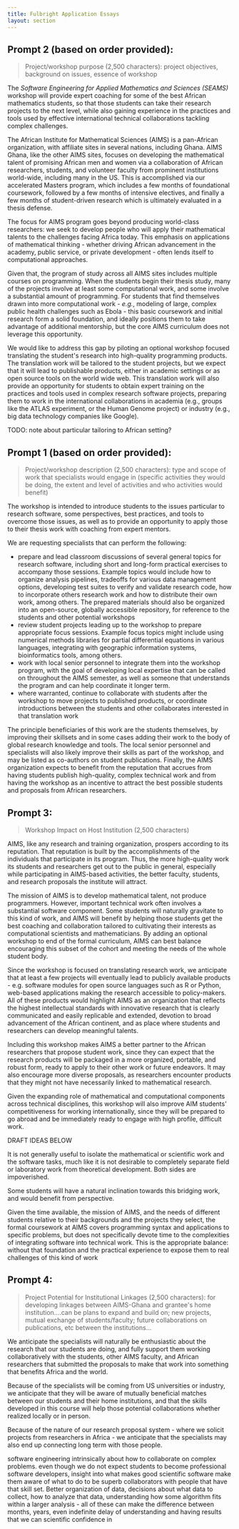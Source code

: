 ```yaml
---
title: Fulbright Application Essays
layout: section
---
```


## Prompt 2 (based on order provided):

> Project/workshop purpose (2,500 characters): project objectives, background on issues, essence of workshop

The *Software Engineering for Applied Mathematics and Sciences (SEAMS)* workshop
will provide expert coaching for some of the best African mathematics students,
so that those students can take their research projects to the next level,
while also gaining experience in the practices and tools used by effective
international technical collaborations tackling complex challenges.

The African Institute for Mathematical Sciences (AIMS) is a pan-African
organization, with affiliate sites in several nations, including Ghana.  AIMS
Ghana, like the other AIMS sites, focuses on developing the mathematical talent
of promising African men and women via a collaboration of African researchers,
students, and volunteer faculty from prominent institutions world-wide,
including many in the US.  This is accomplished via our accelerated Masters
program, which includes a few months of foundational coursework, followed by a
few months of intensive electives, and finally a few months of student-driven
research which is ultimately evaluated in a thesis defense.

The focus for AIMS program goes beyond producing world-class researchers:
we seek to develop people who will apply their mathematical talents to the
challenges facing Africa today.  This emphasis on applications of mathematical
thinking - whether driving African advancement in the academy, public
service, or private development - often lends itself to computational
approaches.

Given that, the program of study across all AIMS sites includes multiple courses
on programming.  When the students begin their thesis study, many of the
projects involve at least some computational work, and some involve a
substantial amount of programming.  For students that find themselves drawn into
more computational work - *e.g.*, modeling of large, complex public health
challenges such as Ebola - this basic coursework and initial research form a
solid foundation, and ideally positions them to take advantage of additional
mentorship, but the core AIMS curriculum does not leverage this opportunity.

We would like to address this gap by piloting an optional workshop focused
translating the student's research into high-quality programming products.  The
translation work will be tailored to the student projects, but we expect that
it will lead to publishable products, either in academic settings or as open
source tools on the world wide web.  This translation work will also provide an
opportunity for students to obtain expert training on the practices and tools
used in complex research software projects, preparing them to work in the international
collaborations in academia (e.g., groups like the ATLAS experiment, or the Human Genome project)
or industry (e.g., big data technology companies like Google).

TODO: note about particular tailoring to African setting?

## Prompt 1 (based on order provided):

> Project/workshop description (2,500 characters): type and scope of work that specialists would engage in (specific activities they would be doing, the extent and level of activities and who activities would benefit)

The workshop is intended to introduce students to the issues particular to research
software, some perspectives, best practices, and tools to overcome those issues, as well as
to provide an opportunity to apply those to their thesis work with coaching
from expert mentors.

We are requesting specialists that can perform the following:

 - prepare and lead classroom discussions of several general topics for research software, including
 short and long-form practical exercises to accompany those sessions.  Example
 topics would include how to organize analysis pipelines, tradeoffs for various
 data management options, developing test suites to verify and validate research
 code, how to incorporate others research work and how to distribute their own
 work, among others.  The prepared materials should also be organized into an
 open-source, globally accessible repository, for reference to the students and
 other potential workshops
 - review student projects leading up to the workshop to prepare appropriate
 focus sessions.  Example focus topics might include using numerical methods libraries for
 partial differential equations in various languages, integrating with geographic information systems,
 bioinformatics tools, among others.
 - work with local senior personnel to integrate them into the workshop program, with the goal
 of developing local expertise that can be called on throughout the AIMS semester,
 as well as someone that understands the program and can help coordinate it longer
 term.
 - where warranted, continue to collaborate with students after the workshop to
 move projects to published products, or coordinate introductions between the
 students and other collaborates interested in that translation work

The principle beneficiaries of this work are the students themselves, by improving
their skillsets and in some cases adding their work to the body of global research
knowledge and tools.  The local senior personnel and specialists will also likely
improve their skills as part of the workshop, and may be listed as co-authors on
student publications.  Finally, the AIMS organization expects to benefit from
the reputation that accrues from having students publish high-quality, complex
technical work and from having the workshop as an incentive to attract the best
possible students and proposals from African researchers.

## Prompt 3:

> Workshop Impact on Host Institution (2,500 characters)

AIMS, like any research and training organization, prospers according to its
reputation.  That reputation is built by the accomplishments of the
individuals that participate in its program.  Thus, the more high-quality work
its students and researchers get out to the public in general, especially while
participating in AIMS-based activities, the better faculty, students, and
research proposals the institute will attract.

The mission of AIMS is to develop mathematical talent, not produce programmers.
However, important technical work often involves a substantial software component.
Some students will naturally gravitate to this kind of work, and AIMS will benefit
by helping those students get the best coaching and collaboration tailored to
cultivating their interests as computational scientists and mathematicians.
By adding an optional workshop to end of the formal curriculum, AIMS can best balance
encouraging this subset of the cohort and meeting the needs of the whole student
body.

Since the workshop is focused on translating research work, we anticipate that
at least a few projects will eventually lead to publicly available products - e.g.
software modules for open source languages such as R or Python, web-based applications
making the research accessible to policy-makers.  All of these products would
highlight AIMS as an organization that reflects the highest intellectual standards
with innovative research that is clearly communicated and easily replicable and extended,
devotion to broad advancement of the African continent, and as place where students
and researchers can develop meaningful talents.

Including this workshop makes AIMS a better partner to the African researchers that
propose student work, since they can expect that the research products will be
packaged in a more organized, portable, and robust form, ready to apply to their
other work or future endeavors.  It may also encourage more diverse proposals,
as researchers encounter products that they might not have necessarily linked
to mathematical research.

Given the expanding role of mathematical and computational components across
technical disciplines, this workshop will also improve AIM students'
competitiveness for working internationally, since they will be prepared to go
abroad and be immediately ready to engage with high profile, difficult work.

DRAFT IDEAS BELOW

It is not generally useful to isolate the mathematical or scientific work and
the software tasks, much like it is not desirable to completely separate field or laboratory
work from theoretical development.  Both sides are impoverished.

Some students will have a natural inclination towards this bridging work, and would benefit
from perspective.

Given the time available, the mission of AIMS, and the needs of different students relative to
their backgrounds and the projects they select, the formal coursework at AIMS covers
programming syntax and applications to specific problems, but does not specifically devote time to the complexities of integrating software into technical work.  This is the appropriate
balance: without that foundation and the practical experience to expose them to
real challenges of this kind of work

## Prompt 4:

> Project Potential for Institutional Linkages (2,500 characters): for developing linkages between AIMS-Ghana and grantee's home institution....can be plans to expand and build on; new projects, mutual exchange of students/faculty; future collaborations on publications, etc between the institutions...

We anticipate the specialists will naturally be enthusiastic about the research
that our students are doing, and fully support them working collaboratively
with the students, other AIMS faculty, and African researchers that submitted
the proposals to make that work into something that benefits Africa and the world.

Because of the specialists will be coming from US universities or industry, we
anticipate that they will be aware of mutually beneficial matches between our students
and their home institutions, and that the skills developed in this course will
help those potential collaborations whether realized locally or in person.

Because of the nature of our research proposal system - where we solicit projects
from researchers in Africa - we anticipate that the specialists may also end up
connecting long term with those people.



software engineering intrinsically about how to collaborate on complex problems.
even though we do not expect students to become professional software developers,
insight into what makes good scientific software make them aware of what to do to
be superb collaborators with people that have that skill set.  Better organization
of data, decisions about what data to collect, how to analyze that data, understanding
how some algorithm fits within a larger analysis - all of these can make the difference
between months, years, even indefinite delay of understanding and having results
that we can scientific confidence in
